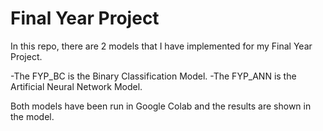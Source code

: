 # Final Year Project

In this repo, there are 2 models that I have implemented for my Final Year Project. 

-The FYP_BC is the Binary Classification Model.
-The FYP_ANN is the Artificial Neural Network Model. 

Both models have been run in Google Colab and the results are shown in the model. 
